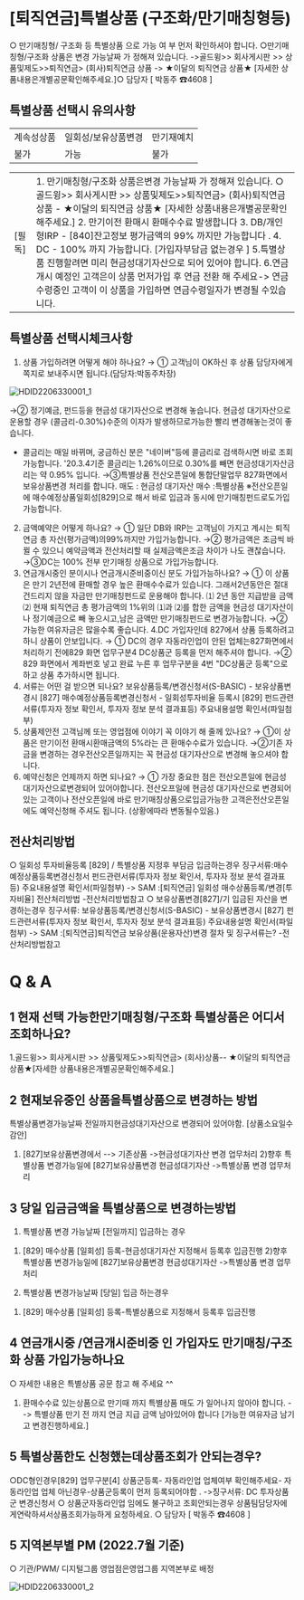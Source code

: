 # [퇴직연금]특별상품 (구조화/만기매칭형등)
○ 만기매칭형/ 구조화 등 특별상품 으로 가능 여 부 먼저 확인하셔야 합니다.
○만기매칭형/구조화 상품은 변경 가능날짜 가 정해져 있습니다.
->골드윙>> 회사게시판 >> 상품및제도>>퇴직연금> (회사)퇴직연금 상품
-> ★이달의 퇴직연금 상품★ [자세한 상품내용은개별공문확인해주세요.]○ 담당자 [ 박동주 ☎4608 ]
## 특별상품 선택시 유의사항

<table><tbody><tr>
<td>
계속성상품</td>
<td>
일회성/보유상품변경</td>
<td>
만기재예치</td></tr><tr>
<td>
불가</td>
<td>
가능</td>
<td>
불가</td></tr></tbody>
</table>



<table><tbody><tr>
<td>
[필독]</td>
<td>1. 만기매칭형/구조화 상품은변경 가능날짜 가 정해져 있습니다.
○ 골드윙>> 회사게시판 >> 상품및제도>>퇴직연금> (회사)퇴직연금 상품
- ★이달의 퇴직연금 상품★ [자세한 상품내용은개별공문확인해주세요.]
2. 만기이전 환매시 환매수수료 발생합니다
3. DB/개인형IRP - [840]잔고정보 평가금액의 99% 까지만 가능합니다 .
4. DC - 100% 까지 가능합니다. [가입자부담금 없는경우 ]
5.특별상품 진행할려면 미리 현금성대기자산으로 되어 있어야 합니다.
6.연금 개시 예정인 고객은이 상품 먼저가입 후 연금 전환 해 주세요-> 연금 수령중인 고객이 이 상품을 가입하면 연금수령일자가 변경될 수있습니다.</td></tr></tbody>
</table>


## 특별상품 선택시체크사항
1. 상품 가입하려면 어떻게 해야 하나요?
→ ① 고객님이 OK하신 후 상품 담당자에게쪽지로 보내주시면 됩니다.(담당자:박동주차장)

![HDID2206330001_1](HDID2206330001_1.jpg)

→② 정기예금, 펀드등을 현금성 대기자산으로 변경해 놓습니다.
현금성 대기자산으로 운용할 경우 (콜금리-0.30%)수준의 이자가 발생하므로가능한 빨리 변경해놓는것이 좋습니다.
* 콜금리는 매일 바뀌며, 궁금하신 분은 "네이버"등에 콜금리로 검색하시면 바로 조회가능합니다.
'20.3.4기준 콜금리는 1.26%이므로 0.30%를 빼면 현금성대기자산금리는 약 0.95% 입니다.
→③특별상품 전산오픈일에 통합단말업무 827화면에서 보유상품변경 처리를 합니다.
매도 : 현금성 대기자산
매수 :특별상품
※전산오픈일에 매수예정상품일회성[829]으로 해서 바로 입금과 동시에 만기매칭펀드로도가입가능합니다.
2. 금액예약은 어떻게 하나요?
→ ① 일단 DB와 IRP는 고객님이 가지고 계시는 퇴직연금 총 자산(평가금액)의99%까지만 가입가능합니다.
→② 평가금액은 조금씩 바뀔 수 있으니 예약금액과 전산처리할 때 실제금액은조금 차이가 나도 괜찮습니다.
→③DC는 100% 전부 만기매칭 상품으로 가입가능합니다.
3. 연금개시중인 분이시나 연금개시준비중이신 분도 가입가능하나요?
→ ① 이 상품은 만기 2년전에 환매할 경우 높은 환매수수료가 있습니다.
그래서2년동안은 절대 건드리지 않을 자금만 만기매칭펀드로 운용해야 합니다.
⑴ 2년 동안 지급받을 금액
⑵ 현재 퇴직연금 총 평가금액의 1%위의 ⑴과 ⑵를 합한 금액을 현금성 대기자산이나 정기예금으로 빼 놓으시고,남은 금액만 만기매칭펀드로 변경가능합니다.
→② 가능한 여유자금은 많을수록 좋습니다.
4.DC 가입자인데 827에서 상품 등록하려고 하니 상품이 안보입니다.
→ ① DC의 경우 자동라인업이 안된 업체는827화면에서 처리하기 전에829 화면 업무구분4 DC상품군 등록을 먼저 해주셔야 합니다.
→② 829 화면에서 계좌번호 넣고 완료 누른 후 업무구분을 4번 "DC상품군 등록"으로 하고 상품 추가하시면 됩니다.
6. 서류는 어떤 걸 받으면 되나요?
보유상품등록/변경신청서(S-BASIC) - 보유상품변경시 [827]
매수예정상품등록변경신청서 - 일회성투자비율 등록시 [829]
펀드관련서류(투자자 정보 확인서, 투자자 정보 분석 결과표등)
주요내용설명 확인서(파일첨부)
7. 상품제안전 고객님께 또는 영업점에 이야기 꼭 이야기 해 줄께 있나요?
→ ①이 상품은 만기이전 환매시환매금액의 5%라는 큰 환매수수료가 있습니다.
→②기존 자금을 변경하는 경우전산오픈일까지는 꼭 현금성 대기자산으로 변경해 놓으셔야 합니다.
8. 예약신청은 언제까지 하면 되나요?
→ ① 가장 중요한 점은 전산오픈일에 현금성 대기자산으로변경되어 있어야합니다.
전산오프일에 현금성 대기자산으로 변경되어 있는 고객이나 전산오픈일에 바로 만기매칭상품으로입금가능한 고객은전산오픈일에도 예약신청해 주셔도 됩니다.
(상황에따라 변동될수있음.)
## 전산처리방법
○ 일회성 투자비율등록 [829]
/ 특별상품 지정후 부담금 입금하는경우
징구서류:매수예정상품등록변경신청서
펀드관련서류(투자자 정보 확인서, 투자자 정보 분석 결과표등)
주요내용설명 확인서(파일첨부)
-> SAM :[퇴직연금] 일회성 매수상품등록/변경[투자비율] 전산처리방법 -전산처리방법참고
○ 보유상품변경[827]/기 입금된 자산을 변경하는경우
징구서류: 보유상품등록/변경신청서(S-BASIC) - 보유상품변경시 [827]
펀드관련서류(투자자 정보 확인서, 투자자 정보 분석 결과표등)
주요내용설명 확인서(파일첨부)
-> SAM :[퇴직연금]퇴직연금 보유상품(운용자산)변경 절차 및 징구서류는? -전산처리방법참고
# Q & A
## 1 현재 선택 가능한만기매칭형/구조화 특별상품은 어디서 조회하나요?
1.골드윙>> 회사게시판 >> 상품및제도>>퇴직연금> (회사)상품-- ★이달의 퇴직연금 상품★[자세한 상품내용은개별공문확인해주세요.]
## 2 현재보유중인 상품을특별상품으로 변경하는 방법
특별상품변경가능날짜 전일까지현금성대기자산으로 변경되어 있어야함. [상품소요일수 감안]
1) [827]보유상품변경에서 --> 기존상품 ->현금성대기자산 변경 업무처리
2)향후 특별상품 변경가능일에 [827]보유상품변경 현금성대기자산 ->특별상품 변경 업무처리
## 3 당일 입금금액을 특별상품으로 변경하는방법
1. 특별상품 변경 가능날짜
[전일까지]
입금하는 경우
1) [829] 매수상품 [일회성] 등록-현금성대기자산 지정해서 등록후 입금진행
2)향후 특별상품 변경가능일에 [827]보유상품변경 현금성대기자산 ->특별상품 변경 업무처리
2. 특별상품 변경가능날짜
[당일]
입금 하는경우
1) [829] 매수상품 [일회성] 등록-특별상품으로 지정해서 등록후 입금진행
## 4 연금개시중 /연금개시준비중 인 가입자도 만기매칭/구조화 상품 가입가능하나요
○ 자세한 내용은 특별상품 공문 참고 해 주세요 ^^
1. 환매수수료 있는상품으로 만기때 까지 특별상품 매도 가 일어나지 않아야 합니다.
--> 특별상품 만기 전 까지 연금 지급 금액 남아있어야 합니다 [가능한 여유자금 남기고 변경진행하세요.]
## 5 특별상품한도 신청했는데상품조회가 안되는경우?
○DC형인경우[829] 업무구분[4] 상품군등록- 자동라인업 업체여부 확인해주세요- 자동라인업 업체 아닌경우-상품군등록이 먼저 등록되어야함 .
->징구서류: DC 투자상품군 변경신청서
○ 상품군자동라인업 임에도 불구하고 조회안되는경우
상품팀담당자에게연락하셔서상품조회가능하게 요청하세요.
○ 담당자 [ 박동주 ☎4608 ]
## 5 지역본부별 PM (2022.7월 기준)
○ 기관/PWM/ 디지털그룹 영업점은영업그룹 지역본부로 배정

![HDID2206330001_2](HDID2206330001_2.jpg)

